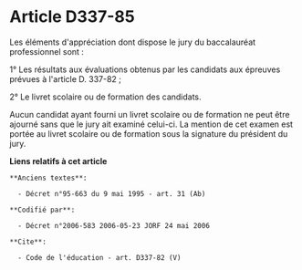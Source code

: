 # Article D337-85

Les éléments d'appréciation dont dispose le jury du baccalauréat professionnel sont : 

1° Les résultats aux évaluations obtenus par les candidats aux épreuves prévues à l'article D. 337-82 ; 

2° Le livret scolaire ou de formation des candidats. 

Aucun candidat ayant fourni un livret scolaire ou de formation ne peut être ajourné sans que le jury ait examiné celui-ci. La
mention de cet examen est portée au livret scolaire ou de formation sous la signature du président du jury.

**Liens relatifs à cet article**

	**Anciens textes**:

	  - Décret n°95-663 du 9 mai 1995 - art. 31 (Ab)

	**Codifié par**:

	  - Décret n°2006-583 2006-05-23 JORF 24 mai 2006

	**Cite**:

	  - Code de l'éducation - art. D337-82 (V)

